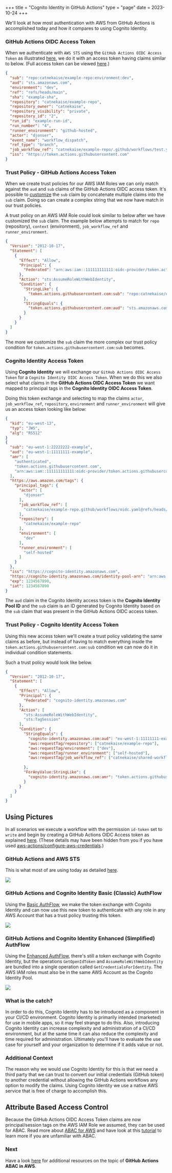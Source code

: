 +++
title = "Cognito Identity in GitHub Actions"
type = "page"
date = 2023-10-24
+++

We'll look at how most authentication with AWS from GitHub Actions is accomplished today and how it compares to using Cognito Identity.

### GitHub Actions OIDC Access Token

When we authenticate with `AWS STS` using the `GitHub Actions OIDC Access Token` as illustrated [here](https://docs.github.com/en/actions/deployment/security-hardening-your-deployments/configuring-openid-connect-in-amazon-web-services), we do it with an access token having claims similar to below. (Full access token can be viewed [here](https://docs.github.com/en/actions/deployment/security-hardening-your-deployments/about-security-hardening-with-openid-connect).)

```json
{
  "sub": "repo:catnekaise/example-repo:environment:dev",
  "aud": "sts.amazonaws.com",
  "environment": "dev",
  "ref": "refs/heads/main",
  "sha": "example-sha",
  "repository": "catnekaise/example-repo",
  "repository_owner": "catnekaise",
  "repository_visibility": "private",
  "repository_id": "2",
  "run_id": "example-run-id",
  "run_number": "4",
  "runner_environment": "github-hosted",
  "actor": "djonser",
  "event_name": "workflow_dispatch",
  "ref_type": "branch",
  "job_workflow_ref": "catnekaise/example-repo/.github/workflows/test.yml@refs/heads/main",
  "iss": "https://token.actions.githubusercontent.com"
}
```

### Trust Policy - GitHub Actions Access Token
When we create trust policies for our AWS IAM Roles we can only match against the `aud` and `sub` claims of the GitHub Actions OIDC access token. It's possible to [customize](https://docs.github.com/en/actions/deployment/security-hardening-your-deployments/about-security-hardening-with-openid-connect#customizing-the-token-claims) the `sub` claim by concatenate multiple claims  into the `sub` claim. Doing so can create a complex string that we now have match in our trust policies.

A trust policy on an AWS IAM Role could look similar to below after we have customized the `sub` claim. The example below attempts to match for `repo` (repository), `context` (environment), `job_workflow_ref` and `runner_environment`.

```json
{
  "Version": "2012-10-17",
  "Statement": [
    {
      "Effect": "Allow",
      "Principal": {
        "Federated": "arn:aws:iam::111111111111:oidc-provider/token.actions.githubusercontent.com"
      },
      "Action": "sts:AssumeRoleWithWebIdentity",
      "Condition": {
        "StringLike": {
          "token.actions.githubusercontent.com:sub": "repo:catnekaise/example-repo:environment:dev:*job_workflow_ref:catnekaise/shared-workflows/.github/workflows/deploy.yml@refs/heads/main:runner_environment:self_hosted*"
        },
        "StringEquals": {
          "token.actions.githubusercontent.com:aud": "sts.amazonaws.com"
        }
      }
    }
  ]
}
```

The more we customize the `sub` claim the more complex our trust policy condition for `token.actions.githubusercontent.com:sub` becomes.

### Cognito Identity Access Token
Using **Cognito Identity** we will exchange our `GitHub Actions OIDC Access Token` for a `Cognito Identity OIDC Access Token`. When we do this we also select what claims in the **GitHub Actions OIDC Access Token** we want mapped to principal tags in the **Cognito Identity OIDC Access Token**. 

Doing this token exchange and selecting to map the claims `actor`, `job_workflow_ref`, `repository`, `environment` and `runner_environment` will give us an access token looking like below:

```json
{
  "kid": "eu-west-13",
  "typ": "JWS",
  "alg": "RS512"
}
{
  "sub": "eu-west-1:22222222-example",
  "aud": "eu-west-1:11111111-example",
  "amr": [
    "authenticated",
    "token.actions.githubusercontent.com",
    "arn:aws:iam::111111111111:oidc-provider/token.actions.githubusercontent.com:OIDC:repo:catnekaise/example-repo:environment:dev"
  ],
  "https://aws.amazon.com/tags": {
    "principal_tags": {
      "actor": [
        "djonser"
      ],
      "job_workflow_ref": [
        "catnekaise/example-repo.github/workflows/oidc.yaml@refs/heads/main"
      ],
      "repository": [
        "catnekaise/example-repo"
      ],
      "environment": [
        "dev"
      ],
      "runner_environment": [
        "self-hosted"
      ]
    }
  },
  "iss": "https://cognito-identity.amazonaws.com",
  "https://cognito-identity.amazonaws.com/identity-pool-arn": "arn:aws:cognito-identity:eu-west-1:111111111111:identitypool/eu-west-1:11111111-example",
  "exp": 1234567890,
  "iat": 1234567890
}
```

The `aud` claim in the Cognito Identity access token is the **Cognito Identity Pool ID** and the `sub` claim is an ID generated by Cognito Identity based on the `sub` claim that was present in the GitHub Actions OIDC access token.


### Trust Policy - Cognito Identity Access Token
Using this new access token we'll create a trust policy validating the same claims as before, but instead of having to match everything inside the `token.actions.githubusercontent.com:sub` condition we can now do it in individual condition statements.

Such a trust policy would look like below.

```json
{
  "Version": "2012-10-17",
  "Statement": [
    {
      "Effect": "Allow",
      "Principal": {
        "Federated": "cognito-identity.amazonaws.com"
      },
      "Action": [
        "sts:AssumeRoleWithWebIdentity",
        "sts:TagSession"
      ],
      "Condition": {
        "StringEquals": {
          "cognito-identity.amazonaws.com:aud": "eu-west-1:11111111-example",
          "aws:requestTag/repository": ["catnekaise/example-repo"],
          "aws:requestTag/environment": ["dev"],
          "aws:requestTag/runner_environment": ["self-hosted"],
          "aws:requestTag/job_workflow_ref": ["catnekaise/shared-workflows/.github/workflows/deploy.yml@refs/heads/main"]
          
        },
        "ForAnyValue:StringLike": {
          "cognito-identity.amazonaws.com:amr": "token.actions.githubusercontent.com"
        }
      }
    }
  ]
}
```

## Using Pictures
In all scenarios we execute a workflow with the permission `id-token` set to `write` and begin by creating a GitHub Actions OIDC Access token as explained [here](https://docs.github.com/en/actions/deployment/security-hardening-your-deployments/about-security-hardening-with-openid-connect#updating-your-actions-for-oidc). (These details may have been hidden from you if you have used [aws-actions/configure-aws-credentials](https://github.com/aws-actions/configure-aws-credentials).)

### GitHub Actions and AWS STS
This is what most of are using today as detailed [here](https://docs.github.com/en/actions/deployment/security-hardening-your-deployments/configuring-openid-connect-in-amazon-web-services).

![](/github-actions-abac-aws/images/gha-aws-sts.png)

### GitHub Actions and Cognito Identity Basic (Classic) AuthFlow
Using the [Basic AuthFlow](/github-actions-abac-aws/detailed-explanation#authentication-flows), we make the token exchange with Cognito Identity and can now use this new token to authenticate with any role in any AWS Account that has a trust policy trusting this token.

![](/github-actions-abac-aws/images/gha-cognito-identity-basic-flow.png)

### GitHub Actions and Cognito Identity Enhanced (Simplified) AuthFlow
Using the [Enhanced AuthFlow](/github-actions-abac-aws/detailed-explanation#authentication-flows), there's still a token exchange with Cognito Identity, but the operations `GetOpenIdToken` and `AssumeRoleWithWebIdentity` are bundled into a single operation called `GetCredentialsForIdentity`. The AWS IAM roles must also be in the same AWS Account as the Cognito Identity Pool.

![](/github-actions-abac-aws/images/gha-cognito-identity-enhanced-flow.png)

### What is the catch?
In order to do this, Cognito Identity has to be introduced as a component in your CI/CD environment. Cognito Identity is primarily intended (marketed) for use in mobile apps, so it may feel strange to do this. Also, introducing Cognito Identity can increase complexity and administration of a CI/CD environment, but at the same time it can also reduce the complexity and time required for administration. Ultimately you'll have to evaluate the use case for yourself and your organization to determine if it adds value or not.

### Additional Context
The reason why we would use Cognito Identity for this is that we need a third party that we can trust to convert our initial credentials (GitHub token) to another credential without allowing the GitHub Actions workflows any option to modify the claims. Using Cognito Identity we use a native AWS service that is free of charge to accomplish this.

## Attribute Based Access Control
Because the GitHub Actions OIDC Access Token claims are now principal/session tags on the AWS IAM Role we assumed, they can be used for ABAC. Read more about [ABAC for AWS](https://docs.aws.amazon.com/IAM/latest/UserGuide/introduction_attribute-based-access-control.html) and have look at this [tutorial](https://docs.aws.amazon.com/IAM/latest/UserGuide/tutorial_attribute-based-access-control.html) to learn more if you are unfamiliar with ABAC.

### Next
Have a look [here](/) for additional resources on the topic of **GitHub Actions ABAC in AWS**.

